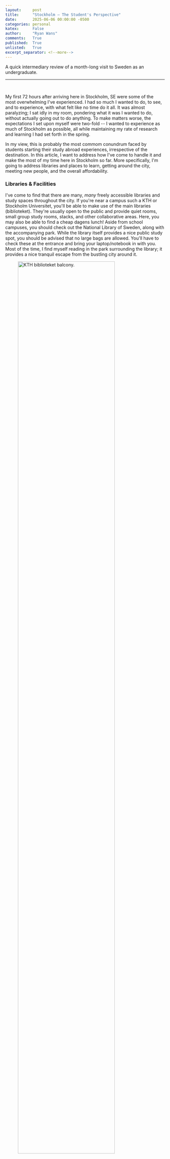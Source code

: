 ```yaml
---
layout:     post
title:      "Stockholm — The Student's Perspective"
date:       2025-06-06 00:00:00 -0500
categories: personal
katex:      False
author:     "Ryan Wans"
comments:   True
published:  True
unlisted:   True
excerpt_separator: <!--more-->
---
```

A quick intermediary review of a month-long visit to Sweden as an undergraduate.
<!--more-->

---
<br>

My first 72 hours after arriving here in Stockholm, SE were some of the most overwhelming I've experienced. I had so much I wanted to do, to see, and to experience, with what felt like no time do it all. It was almost paralyzing; I sat idly in my room, pondering what it was I wanted to do, without actually going out to do anything. To make matters worse, the expectations I set upon myself were two-fold -- I wanted to experience as much of Stockholm as possible, all while maintaining my rate of research and learning I had set forth in the spring. 

In my view, this is probably the most commom conundrum faced by students starting their study abroad experiences, irrespective of the destination. In this article, I want to address how I've come to handle it and make the most of my time here in Stockholm so far. More specifically, I'm going to address libraries and places to learn, getting around the city, meeting new people, and the overall affordability.

### Libraries & Facilities
I've come to find that there are many, <i>many</i> freely accessible libraries and study spaces throughout the city. If you're near a campus such a KTH or Stockholm Universitet, you'll be able to make use of the main libraries (biblioteket). They're usually open to the public and provide quiet rooms, small group study rooms, stacks, and other collaborative areas. Here, you may also be able to find a cheap dagens lunch! Aside from school campuses, you should check out the National Library of Sweden, along with the accompanying park. While the library itself provides a nice public study spot, you should be advised that no large bags are allowed. You'll have to check these at the entrance and bring your laptop/notebook in with you. Most of the time, I find myself reading in the park surrounding the library; it provides a nice tranquil escape from the bustling city around it.  
<figure>
    <img src="/images/stockholm/kthlib.jpg" alt="KTH biblioteket balcony." style="width:85%" />
</figure>

### Getting Around
A common point of contention between European cities and west is the access to public transportation. I must agree that, at least empirically, it is far easier to get around here than, say, California (which is of comparable size to Sweden as a whole). If you have access to an SL (metro) card, you are no further than a few minutes from anywhere in the city. This is characteristic of any devloped city, though. Where the public transportation really shines is <i>outside</i> of Stockholm itself. A combination of SL lines, bus lines, and train lines permeate the country en masse, making it easy to get just about anywhere you want by ground transportation alone. 
<figure>
    <img src="/images/stockholm/drot.jpg" alt="The beautiful gardens of Drottningholm are accessible via SL" style="width:85%" />
</figure>

### Meeting People
The stereotype that Swedes are largely reserved and not-so-outgoing is, as I've found it, largely true. It can be quite a burden to meet new people here, especially the Swedes. There are many outlets that I've found provide ample opportunity to meet new people, though! As a student, lingering around libraries and campuses will grant you the advantage of meeting other, usually sociable, students. Moreover, the nightlife here in Stockholm is bustling with people from all demographics, and bars/clubs are a perfect opportunity to meet people. Alcohol, after all, makes everybody more sociable in general. Just be outoging, respectful, and willing to learn from people, and you should have no problems!
<figure>
    <img src="/images/stockholm/bar.jpeg" alt="A karaoke bar we found in Södermalm" style="width:85%" />
</figure>

### Affordability
As with any city, it can be expensive to do just about anything. Specifically with food, it can be hard for most to stay on budget. Most grocery stores (e.g. ICA) are decently affordable, so cooking may be your most affordable option. Aside from this, there are many fast food options (e.g. Max, McDonald's, etc.) available and food trucks sprinkled throughout the city. My last recommendation is for the Too Good To Go app, in which you can save anywhere from 50% to 80% on food such a day-olds from restaurants, bakeries, and the likes.
<figure>
    <img src="/images/stockholm/kebabpizza.jpg" alt="Kebabpizza, something of Swedish cuisine" style="width:70%" />
</figure>

### Conclusion
Stockholm is a vibrant destination for students, but much like anywhere in the world, there is some nuance to acclimatizing there. I hope that, through this article, I've provided some insight that makes it easier for you!
<br>
<i>Keywords: stockholm, sweden, undergrad, study abroad.</i>

<br>
<references>
<start>References</start>
<small>The references file for this post is empty. Please provide a BibTeX file.</small>
</references>
